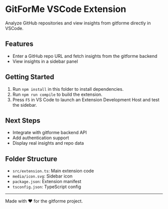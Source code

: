 # GitForMe VSCode Extension

Analyze GitHub repositories and view insights from gitforme directly in VSCode.

## Features
- Enter a GitHub repo URL and fetch insights from the gitforme backend
- View insights in a sidebar panel

## Getting Started
1. Run `npm install` in this folder to install dependencies.
2. Run `npm run compile` to build the extension.
3. Press `F5` in VS Code to launch an Extension Development Host and test the sidebar.

## Next Steps
- Integrate with gitforme backend API
- Add authentication support
- Display real insights and repo data

## Folder Structure
- `src/extension.ts`: Main extension code
- `media/icon.svg`: Sidebar icon
- `package.json`: Extension manifest
- `tsconfig.json`: TypeScript config

---
Made with ❤️ for the gitforme project.
